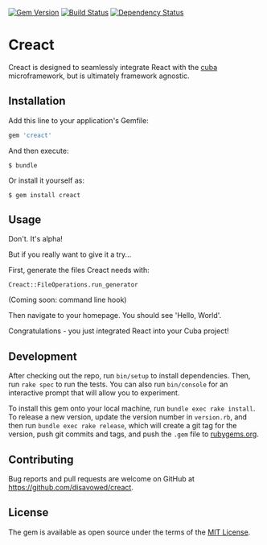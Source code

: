 [![Gem Version](http://img.shields.io/gem/v/creact.svg)](https://rubygems.org/gems/creact)
[![Build Status](https://travis-ci.org/disavowd/creact.svg?branch=master)](https://travis-ci.org/disavowd/creact)
[![Dependency Status](https://gemnasium.com/disavowd/creact.svg)](https://gemnasium.com/disavowd/creact)
# Creact

Creact is designed to seamlessly integrate React with the [cuba](https://github.com/soveran/cuba) microframework, but is ultimately framework agnostic.
## Installation

Add this line to your application's Gemfile:

```ruby
gem 'creact'
```

And then execute:

    $ bundle

Or install it yourself as:

    $ gem install creact

## Usage

Don't. It's alpha!

But if you really want to give it a try...

First, generate the files Creact needs with: 
    
    Creact::FileOperations.run_generator

(Coming soon: command line hook)

Then navigate to your homepage. You should see 'Hello, World'.

Congratulations - you just integrated React into your Cuba project!

## Development

After checking out the repo, run `bin/setup` to install dependencies. Then, run `rake spec` to run the tests. You can also run `bin/console` for an interactive prompt that will allow you to experiment.

To install this gem onto your local machine, run `bundle exec rake install`. To release a new version, update the version number in `version.rb`, and then run `bundle exec rake release`, which will create a git tag for the version, push git commits and tags, and push the `.gem` file to [rubygems.org](https://rubygems.org).

## Contributing

Bug reports and pull requests are welcome on GitHub at https://github.com/disavowed/creact.


## License

The gem is available as open source under the terms of the [MIT License](http://opensource.org/licenses/MIT).

